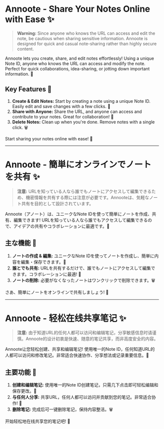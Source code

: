 # Annoote - Share Your Notes Online with Ease ✨

> **Warning:** Since anyone who knows the URL can access and edit the note, be cautious when sharing sensitive information. Annoote is designed for quick and casual note-sharing rather than highly secure content.

Annoote lets you create, share, and edit notes effortlessly! Using a unique Note ID, anyone who knows the URL can access and modify the note. Perfect for quick collaborations, idea-sharing, or jotting down important information. 🎉

## Key Features 🚀
1. **Create & Edit Notes:** Start by creating a note using a unique Note ID. Easily edit and save changes with a few clicks. 📝
2. **Share with Anyone:** Share the URL, and anyone can access and contribute to your notes. Great for collaboration! 📢
3. **Delete Notes:** Clean up when you're done. Remove notes with a single click. 🗑️

Start sharing your notes online with ease! 🎈

---

# Annoote - 簡単にオンラインでノートを共有 ✨

> **注意:** URLを知っている人なら誰でもノートにアクセスして編集できるため、機密情報を共有する際には注意が必要です。Annooteは、気軽なノート共有を目的として設計されています。

Annoote（アノート）は、ユニークなNote IDを使って簡単にノートを作成、共有、編集できます! URLを知っている人なら誰でもアクセスして編集できるので、アイデアの共有やコラボレーションに最適です。🎉

## 主な機能 🚀
1. **ノートの作成 & 編集:** ユニークなNote IDを使ってノートを作成し、簡単に内容を編集・保存できます。📝
2. **誰とでも共有:** URLを共有するだけで、誰でもノートにアクセスして編集できます。コラボレーションに最適! 📢
3. **ノートの削除:** 必要がなくなったノートはワンクリックで削除できます。🗑️

さあ、簡単にノートをオンラインで共有しましょう! 🎈

---

# Annoote - 轻松在线共享笔记 ✨

> **注意:** 由于知道URL的任何人都可以访问和编辑笔记，分享敏感信息时请谨慎。Annoote的设计初衷是快速、随意的笔记共享，而非高度安全的内容。

Annoote让您轻松创建、共享和编辑笔记! 使用唯一的Note ID，任何知道URL的人都可以访问和修改笔记。非常适合快速协作、分享想法或记录重要信息。🎉

## 主要功能 🚀
1. **创建和编辑笔记:** 使用唯一的Note ID创建笔记，只需几下点击即可轻松编辑和保存更改。📝
2. **与任何人分享:** 共享URL，任何人都可以访问并贡献到您的笔记。非常适合协作! 📢
3. **删除笔记:** 完成后可一键删除笔记，保持内容整洁。🗑️

开始轻松地在线共享您的笔记吧! 🎈